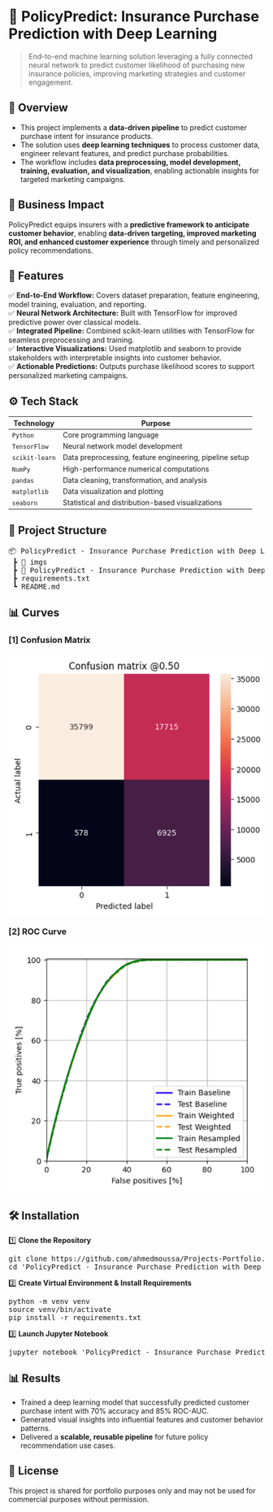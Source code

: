 # 📌 PolicyPredict: Insurance Purchase Prediction with Deep Learning
> End-to-end machine learning solution leveraging a fully connected neural network to predict customer likelihood of purchasing new insurance policies, improving marketing strategies and customer engagement.


## 📖 Overview
- This project implements a **data-driven pipeline** to predict customer purchase intent for insurance products.
- The solution uses **deep learning techniques** to process customer data, engineer relevant features, and predict purchase probabilities.
- The workflow includes **data preprocessing, model development, training, evaluation, and visualization**, enabling actionable insights for targeted marketing campaigns.


## 🏢 Business Impact
PolicyPredict equips insurers with a **predictive framework to anticipate customer behavior**, enabling **data-driven targeting, improved marketing ROI, and enhanced customer experience** through timely and personalized policy recommendations.


## 🚀 Features
✅ **End-to-End Workflow:** Covers dataset preparation, feature engineering, model training, evaluation, and reporting.  
✅ **Neural Network Architecture:** Built with TensorFlow for improved predictive power over classical models.  
✅ **Integrated Pipeline:** Combined scikit-learn utilities with TensorFlow for seamless preprocessing and training.  
✅ **Interactive Visualizations:** Used matplotlib and seaborn to provide stakeholders with interpretable insights into customer behavior.  
✅ **Actionable Predictions:** Outputs purchase likelihood scores to support personalized marketing campaigns.  


## ⚙️ Tech Stack
| Technology     | Purpose                                                 |
| -------------- | ------------------------------------------------------- |
| `Python`       | Core programming language                               |
| `TensorFlow`   | Neural network model development                        |
| `scikit-learn` | Data preprocessing, feature engineering, pipeline setup |
| `NumPy`        | High-performance numerical computations                 |
| `pandas`       | Data cleaning, transformation, and analysis             |
| `matplotlib`   | Data visualization and plotting                         |
| `seaborn`      | Statistical and distribution-based visualizations       |


## 📂 Project Structure
<pre>
📦 PolicyPredict - Insurance Purchase Prediction with Deep Learning
 ┣ 📂 imgs
 ┣ 📜 PolicyPredict - Insurance Purchase Prediction with Deep Learning.ipynb    # Main notebook (data preprocessing, model training, evaluation)
 ┣ requirements.txt
 ┗ README.md
</pre>

## 📊 Curves
### [1] Confusion Matrix
![Confusion Matrix](imgs/conf_mat.png)

### [2] ROC Curve
![ROC Curve](imgs/roc.png)


## 🛠️ Installation
1️⃣ **Clone the Repository**
<pre>
git clone https://github.com/ahmedmoussa/Projects-Portfolio.git
cd 'PolicyPredict - Insurance Purchase Prediction with Deep Learning'
</pre>

2️⃣ **Create Virtual Environment & Install Requirements**
<pre>
python -m venv venv
source venv/bin/activate
pip install -r requirements.txt
</pre>

3️⃣ **Launch Jupyter Notebook**
<pre>
jupyter notebook 'PolicyPredict - Insurance Purchase Prediction with Deep Learning.ipynb'
</pre>


## 📊 Results
- Trained a deep learning model that successfully predicted customer purchase intent with 70% accuracy and 85% ROC-AUC.
- Generated visual insights into influential features and customer behavior patterns.
- Delivered a **scalable, reusable pipeline** for future policy recommendation use cases.


## 📝 License
This project is shared for portfolio purposes only and may not be used for commercial purposes without permission.